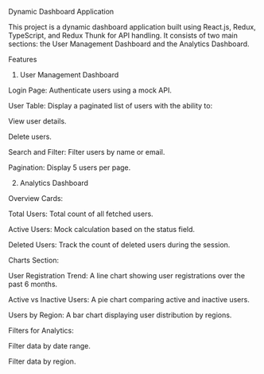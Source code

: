 Dynamic Dashboard Application

This project is a dynamic dashboard application built using React.js, Redux, TypeScript, and Redux Thunk for API handling. It consists of two main sections: the User Management Dashboard and the Analytics Dashboard.

Features

1. User Management Dashboard

Login Page: Authenticate users using a mock API.

User Table: Display a paginated list of users with the ability to:

View user details.

Delete users.

Search and Filter: Filter users by name or email.

Pagination: Display 5 users per page.

2. Analytics Dashboard

Overview Cards:

Total Users: Total count of all fetched users.

Active Users: Mock calculation based on the status field.

Deleted Users: Track the count of deleted users during the session.

Charts Section:

User Registration Trend: A line chart showing user registrations over the past 6 months.

Active vs Inactive Users: A pie chart comparing active and inactive users.

Users by Region: A bar chart displaying user distribution by regions.

Filters for Analytics:

Filter data by date range.

Filter data by region.
